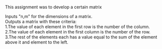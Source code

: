 This assignment was to develop a certain matrix 
  
Inputs "n,m" for the dimensions of a matrix.  
Outputs a matrix with these criteria:  
1.The value of each element in the first row is the number of the column.  
2.The value of each element in the first column is the number of the row.   
3.The rest of the elements each has a value equal to the sum of the element above it and element to the left. 
